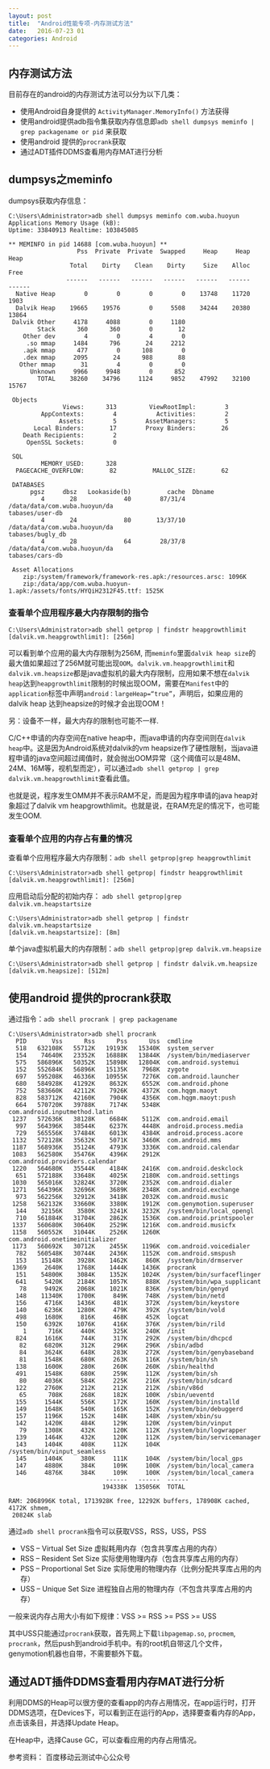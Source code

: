 ```yaml
---
layout: post
title:  "Android性能专项-内存测试方法"
date:   2016-07-23 01
categories: Android
---
```





## 内存测试方法 ##

目前存在的android的内存测试方法可以分为以下几类：

- 使用Android自身提供的 `ActivityManager.MemoryInfo()` 方法获得
- 使用android提供adb指令集获取内存信息即`adb shell dumpsys meminfo | grep packagename or pid` 来获取
- 使用android 提供的`procrank`获取
- 通过ADT插件DDMS查看用内存MAT进行分析


## dumpsys之meminfo ##

dumpsys获取内存信息： 

	C:\Users\Administrator>adb shell dumpsys meminfo com.wuba.huoyun
	Applications Memory Usage (kB):
	Uptime: 33840913 Realtime: 103845085
	
	** MEMINFO in pid 14688 [com.wuba.huoyun] **
	                   Pss  Private  Private  Swapped     Heap     Heap     Heap
	                 Total    Dirty    Clean    Dirty     Size    Alloc     Free
	                ------   ------   ------   ------   ------   ------   ------
	  Native Heap        0        0        0        0    13748    11720     1903
	  Dalvik Heap    19665    19576        0     5508    34244    20380    13864
	 Dalvik Other     4178     4088        0     1180
	        Stack      360      360        0       12
	    Other dev        4        0        4        0
	     .so mmap     1484      796       24     2212
	    .apk mmap      477        0      108        0
	    .dex mmap     2095       24      988       88
	   Other mmap       31        4        0        0
	      Unknown     9966     9948        0      852
	        TOTAL    38260    34796     1124     9852    47992    32100    15767
	
	 Objects
	               Views:      313         ViewRootImpl:        3
	         AppContexts:        4           Activities:        2
	              Assets:        5        AssetManagers:        5
	       Local Binders:       17        Proxy Binders:       26
	    Death Recipients:        2
	     OpenSSL Sockets:        0
	
	 SQL
	         MEMORY_USED:      328
	  PAGECACHE_OVERFLOW:       82          MALLOC_SIZE:       62
	
	 DATABASES
	      pgsz     dbsz   Lookaside(b)          cache  Dbname
	         4       28             40        87/31/4  /data/data/com.wuba.huoyun/da
	tabases/user-db
	         4       24             80       13/37/10  /data/data/com.wuba.huoyun/da
	tabases/bugly_db
	         4       28             64        28/37/8  /data/data/com.wuba.huoyun/da
	tabases/cars-db
	
	 Asset Allocations
	    zip:/system/framework/framework-res.apk:/resources.arsc: 1096K
	    zip:/data/app/com.wuba.huoyun-1.apk:/assets/fonts/HYQiH2312F45.ttf: 1525K

### 查看单个应用程序最大内存限制的指令 ###

	C:\Users\Administrator>adb shell getprop | findstr heapgrowthlimit
	[dalvik.vm.heapgrowthlimit]: [256m]

可以看到单个应用的最大内存限制为256M, 而`meminfo`里面`dalvik heap size`的最大值如果超过了256M就可能出现`OOM`。`dalvik.vm.heapgrowthlimit`和`dalvik.vm.heapsize`都是java虚拟机的最大内存限制，应用如果不想在`dalvik heap`达到`heapgrowthlimit`限制的时候出现OOM，需要在`Manifest`中的`application`标签中声明`android：largeHeap=“true”`，声明后，如果应用的dalvik heap 达到heapsize的时候才会出现OOM！

另：设备不一样，最大内存的限制也可能不一样.

C/C++申请的内存空间在native heap中，而java申请的内存空间则在`dalvik heap`中。这是因为Android系统对dalvik的vm heapsize作了硬性限制，当java进程申请的java空间超过阈值时，就会抛出OOM异常（这个阈值可以是48M、24M、16M等，视机型而定），可以通过`adb shell getprop | grep dalvik.vm.heapgrowthlimit`查看此值。

也就是说，程序发生OMM并不表示RAM不足，而是因为程序申请的java heap对象超过了dalvik vm heapgrowthlimit。也就是说，在RAM充足的情况下，也可能发生OOM.

### 查看单个应用的内存占有量的情况 ###

查看单个应用程序最大内存限制：`adb shell getprop|grep heapgrowthlimit`

	C:\Users\Administrator>adb shell getprop| findstr heapgrowthlimit
	[dalvik.vm.heapgrowthlimit]: [256m]

应用启动后分配的初始内存： `adb shell getprop|grep dalvik.vm.heapstartsize`

	C:\Users\Administrator>adb shell getprop | findstr dalvik.vm.heapstartsize
	[dalvik.vm.heapstartsize]: [8m]

单个java虚拟机最大的内存限制：`adb shell getprop|grep dalvik.vm.heapsize`

	C:\Users\Administrator>adb shell getprop | findstr dalvik.vm.heapsize
	[dalvik.vm.heapsize]: [512m]

## 使用android 提供的procrank获取 ##

通过指令：`adb shell procrank | grep packagename`

	C:\Users\Administrator>adb shell procrank
	  PID       Vss      Rss      Pss      Uss  cmdline
	  518   632108K   55712K   19193K   15340K  system_server
	  154    74640K   23352K   16888K   13844K  /system/bin/mediaserver
	  575   586896K   50352K   15898K   12804K  com.android.systemui
	  152   552684K   56896K   15135K    7968K  zygote
	  697   595208K   46336K   10955K    7276K  com.android.launcher
	  680   584928K   41292K    8632K    6552K  com.android.phone
	  752   583660K   42112K    7926K    4372K  com.hqgm.maoyt
	  828   583712K   42160K    7904K    4356K  com.hqgm.maoyt:push
	  664   570720K   39788K    7174K    5348K  com.android.inputmethod.latin
	 1237   572636K   38128K    6684K    5112K  com.android.email
	  997   564396K   38544K    6237K    4448K  android.process.media
	  729   565556K   37484K    6013K    4384K  android.process.acore
	 1132   572128K   35632K    5071K    3460K  com.android.mms
	 1187   568936K   35124K    4793K    3336K  com.android.calendar
	 1083   562580K   35476K    4396K    2912K  com.android.providers.calendar
	 1220   564680K   35544K    4184K    2416K  com.android.deskclock
	  651   572188K   33648K    4025K    2180K  com.android.settings
	 1030   565016K   32824K    3720K    2352K  com.android.dialer
	 1271   564396K   32696K    3689K    2348K  com.android.exchange
	  973   562256K   32912K    3418K    2032K  com.android.music
	 1258   562132K   33660K    3380K    1912K  com.genymotion.superuser
	  144    32156K    3580K    3241K    3232K  /system/bin/local_opengl
	  710   561884K   31704K    2862K    1536K  com.android.printspooler
	 1337   560680K   30640K    2529K    1216K  com.android.musicfx
	 1158   560552K   31044K    2526K    1260K  com.android.onetimeinitializer
	 1173   560692K   30712K    2455K    1196K  com.android.voicedialer
	  782   560548K   30744K    2436K    1152K  com.android.smspush
	  153    15148K    3928K    1462K     860K  /system/bin/drmserver
	 1369     2640K    1768K    1444K    1436K  procrank
	  151    54800K    3084K    1352K    1024K  /system/bin/surfaceflinger
	  641     5420K    2184K    1057K     888K  /system/bin/wpa_supplicant
	   78     9492K    2068K    1021K     836K  /system/bin/genyd
	  148    11340K    1700K     849K     748K  /system/bin/netd
	  156     4716K    1436K     481K     372K  /system/bin/keystore
	  140     6236K    1280K     479K     392K  /system/bin/vold
	  498     1680K     816K     468K     452K  logcat
	  150     6392K    1076K     416K     376K  /system/bin/rild
	    1      716K     440K     325K     240K  /init
	  824     1616K     744K     317K     292K  /system/bin/dhcpcd
	   82     6820K     312K     296K     296K  /sbin/adbd
	   84     3624K     648K     283K     272K  /system/bin/genybaseband
	   81     1548K     680K     263K     116K  /system/bin/sh
	  138     1600K     280K     260K     260K  /sbin/healthd
	  491     1548K     680K     259K     112K  /system/bin/sh
	   80     4036K     584K     225K     216K  /system/bin/sdcard
	  122     2760K     212K     212K     212K  /sbin/v86d
	   65      708K     268K     182K     100K  /sbin/ueventd
	  155     1544K     556K     172K     160K  /system/bin/installd
	  149     1648K     540K     165K     152K  /system/bin/debuggerd
	  157     1196K     152K     148K     148K  /system/xbin/su
	  142     1420K     484K     129K     120K  /system/bin/vinput
	   79     1308K     432K     120K     112K  /system/bin/logwrapper
	  139     1464K     432K     120K     112K  /system/bin/servicemanager
	  143     1404K     408K     112K     104K  /system/bin/vinput_seamless
	  145     1404K     380K     111K     104K  /system/bin/local_gps
	  147     4880K     384K     109K     100K  /system/bin/local_camera
	  146     4876K     384K     109K     100K  /system/bin/local_camera
	                           ------   ------  ------
	                          194338K  135056K  TOTAL
	
	RAM: 2068996K total, 1713928K free, 12292K buffers, 178908K cached, 4172K shmem,
	 20824K slab

通过`adb shell procrank`指令可以获取VSS，RSS，USS，PSS

- VSS – Virtual Set Size 虚拟耗用内存（包含共享库占用的内存）
- RSS – Resident Set Size 实际使用物理内存（包含共享库占用的内存）
- PSS – Proportional Set Size 实际使用的物理内存（比例分配共享库占用的内存）
- USS – Unique Set Size 进程独自占用的物理内存（不包含共享库占用的内存）

一般来说内存占用大小有如下规律：VSS >= RSS >= PSS >= USS

其中USS只能通过`procrank`获取，首先网上下载`libpagemap.so`, `procmem`, `procrank`，然后push到android手机中。有的root机自带这几个文件，genymotion机器也自带，不需要额外下载。


## 通过ADT插件DDMS查看用内存MAT进行分析 ##

利用DDMS的Heap可以很方便的查看app的内存占用情况，在app运行时，打开DDMS选项，在Devices下，可以看到正在运行的App，选择要查看内存的App，点击该条目，并选择Update Heap。

在Heap中，选择Cause GC，可以查看应用的内存占用情况。


参考资料： 百度移动云测试中心公众号
